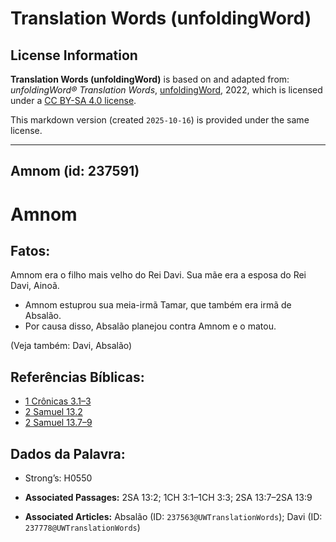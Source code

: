 # Translation Words (unfoldingWord)

## License Information

**Translation Words (unfoldingWord)** is based on and adapted from: _unfoldingWord® Translation Words_, [unfoldingWord](https://unfoldingword.org/utw), 2022, which is licensed under a [CC BY-SA 4.0 license](https://creativecommons.org/licenses/by-sa/4.0/legalcode.en).

This markdown version (created `2025-10-16`) is provided under the same license.



--------------------------------

## Amnom (id: 237591)

Amnom
=====

Fatos:
------

Amnom era o filho mais velho do Rei Davi. Sua mãe era a esposa do Rei Davi, Ainoã.

* Amnom estuprou sua meia\-irmã Tamar, que também era irmã de Absalão.
* Por causa disso, Absalão planejou contra Amnom e o matou.

(Veja também: Davi, Absalão)

Referências Bíblicas:
---------------------

* [1 Crônicas 3\.1–3](https://ref.ly/1Chr3:1-1Chr3:3)
* [2 Samuel 13\.2](https://ref.ly/2Sam13:2)
* [2 Samuel 13\.7–9](https://ref.ly/2Sam13:7-2Sam13:9)

Dados da Palavra:
-----------------

* Strong’s: H0550

* **Associated Passages:** 2SA 13:2; 1CH 3:1–1CH 3:3; 2SA 13:7–2SA 13:9
* **Associated Articles:** Absalão (ID: `237563@UWTranslationWords`); Davi (ID: `237778@UWTranslationWords`)

